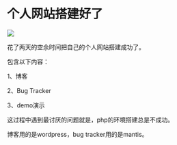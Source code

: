 # 个人网站搭建好了

![](http://images.feng3d.me/wordpress/wp-content/uploads/2014/04/20130817191520_Yh43w-300x168.jpeg)

花了两天的空余时间把自己的个人网站搭建成功了。

包含以下内容：

1、博客

2、Bug Tracker

3、demo演示

这过程中遇到最讨厌的问题就是，php的环境搭建总是不成功。

博客用的是wordpress，bug tracker用的是mantis。